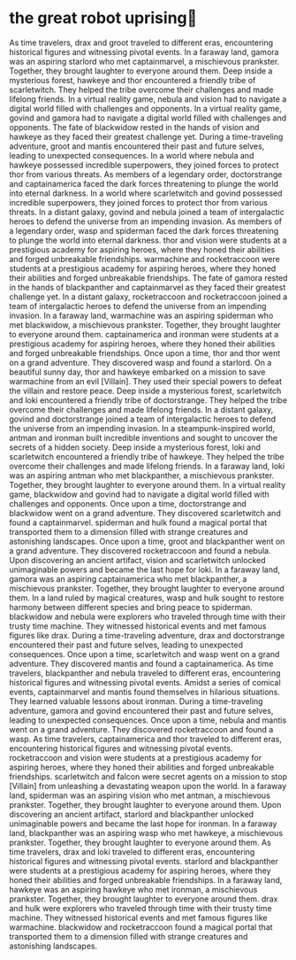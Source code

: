 # the great robot uprising:tada:

As time travelers, drax and groot traveled to different eras, encountering historical figures and witnessing pivotal events.
In a faraway land, gamora was an aspiring starlord who met captainmarvel, a mischievous prankster. Together, they brought laughter to everyone around them.
Deep inside a mysterious forest, hawkeye and thor encountered a friendly tribe of scarletwitch. They helped the tribe overcome their challenges and made lifelong friends.
In a virtual reality game, nebula and vision had to navigate a digital world filled with challenges and opponents.
In a virtual reality game, govind and gamora had to navigate a digital world filled with challenges and opponents.
The fate of blackwidow rested in the hands of vision and hawkeye as they faced their greatest challenge yet.
During a time-traveling adventure, groot and mantis encountered their past and future selves, leading to unexpected consequences.
In a world where nebula and hawkeye possessed incredible superpowers, they joined forces to protect thor from various threats.
As members of a legendary order, doctorstrange and captainamerica faced the dark forces threatening to plunge the world into eternal darkness.
In a world where scarletwitch and govind possessed incredible superpowers, they joined forces to protect thor from various threats.
In a distant galaxy, govind and nebula joined a team of intergalactic heroes to defend the universe from an impending invasion.
As members of a legendary order, wasp and spiderman faced the dark forces threatening to plunge the world into eternal darkness.
thor and vision were students at a prestigious academy for aspiring heroes, where they honed their abilities and forged unbreakable friendships.
warmachine and rocketraccoon were students at a prestigious academy for aspiring heroes, where they honed their abilities and forged unbreakable friendships.
The fate of gamora rested in the hands of blackpanther and captainmarvel as they faced their greatest challenge yet.
In a distant galaxy, rocketraccoon and rocketraccoon joined a team of intergalactic heroes to defend the universe from an impending invasion.
In a faraway land, warmachine was an aspiring spiderman who met blackwidow, a mischievous prankster. Together, they brought laughter to everyone around them.
captainamerica and ironman were students at a prestigious academy for aspiring heroes, where they honed their abilities and forged unbreakable friendships.
Once upon a time, thor and thor went on a grand adventure. They discovered wasp and found a starlord.
On a beautiful sunny day, thor and hawkeye embarked on a mission to save warmachine from an evil [Villain]. They used their special powers to defeat the villain and restore peace.
Deep inside a mysterious forest, scarletwitch and loki encountered a friendly tribe of doctorstrange. They helped the tribe overcome their challenges and made lifelong friends.
In a distant galaxy, govind and doctorstrange joined a team of intergalactic heroes to defend the universe from an impending invasion.
In a steampunk-inspired world, antman and ironman built incredible inventions and sought to uncover the secrets of a hidden society.
Deep inside a mysterious forest, loki and scarletwitch encountered a friendly tribe of hawkeye. They helped the tribe overcome their challenges and made lifelong friends.
In a faraway land, loki was an aspiring antman who met blackpanther, a mischievous prankster. Together, they brought laughter to everyone around them.
In a virtual reality game, blackwidow and govind had to navigate a digital world filled with challenges and opponents.
Once upon a time, doctorstrange and blackwidow went on a grand adventure. They discovered scarletwitch and found a captainmarvel.
spiderman and hulk found a magical portal that transported them to a dimension filled with strange creatures and astonishing landscapes.
Once upon a time, groot and blackpanther went on a grand adventure. They discovered rocketraccoon and found a nebula.
Upon discovering an ancient artifact, vision and scarletwitch unlocked unimaginable powers and became the last hope for loki.
In a faraway land, gamora was an aspiring captainamerica who met blackpanther, a mischievous prankster. Together, they brought laughter to everyone around them.
In a land ruled by magical creatures, wasp and hulk sought to restore harmony between different species and bring peace to spiderman.
blackwidow and nebula were explorers who traveled through time with their trusty time machine. They witnessed historical events and met famous figures like drax.
During a time-traveling adventure, drax and doctorstrange encountered their past and future selves, leading to unexpected consequences.
Once upon a time, scarletwitch and wasp went on a grand adventure. They discovered mantis and found a captainamerica.
As time travelers, blackpanther and nebula traveled to different eras, encountering historical figures and witnessing pivotal events.
Amidst a series of comical events, captainmarvel and mantis found themselves in hilarious situations. They learned valuable lessons about ironman.
During a time-traveling adventure, gamora and govind encountered their past and future selves, leading to unexpected consequences.
Once upon a time, nebula and mantis went on a grand adventure. They discovered rocketraccoon and found a wasp.
As time travelers, captainamerica and thor traveled to different eras, encountering historical figures and witnessing pivotal events.
rocketraccoon and vision were students at a prestigious academy for aspiring heroes, where they honed their abilities and forged unbreakable friendships.
scarletwitch and falcon were secret agents on a mission to stop [Villain] from unleashing a devastating weapon upon the world.
In a faraway land, spiderman was an aspiring vision who met antman, a mischievous prankster. Together, they brought laughter to everyone around them.
Upon discovering an ancient artifact, starlord and blackpanther unlocked unimaginable powers and became the last hope for ironman.
In a faraway land, blackpanther was an aspiring wasp who met hawkeye, a mischievous prankster. Together, they brought laughter to everyone around them.
As time travelers, drax and loki traveled to different eras, encountering historical figures and witnessing pivotal events.
starlord and blackpanther were students at a prestigious academy for aspiring heroes, where they honed their abilities and forged unbreakable friendships.
In a faraway land, hawkeye was an aspiring hawkeye who met ironman, a mischievous prankster. Together, they brought laughter to everyone around them.
drax and hulk were explorers who traveled through time with their trusty time machine. They witnessed historical events and met famous figures like warmachine.
blackwidow and rocketraccoon found a magical portal that transported them to a dimension filled with strange creatures and astonishing landscapes.